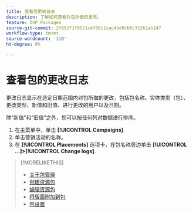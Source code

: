 ```yaml
---
title: 查看包更改日志
description: 了解如何查看对包所做的更改。
feature: DSP Packages
source-git-commit: 2f892f1f9521c4768c1cac4bd0cb0c35261ab147
workflow-type: tm+mt
source-wordcount: '110'
ht-degree: 0%

---
```


# 查看包的更改日志

更改日志显示在选定日期范围内对包所做的更改，包括包名称、实体类型（包）、更改类型、新值和旧值、进行更改的用户以及日期。

除“新值”和“旧值”之外，您可以按任何列对数据进行排序。

1. 在主菜单中，单击 **[!UICONTROL Campaigns]**.
1. 单击营销活动的名称。
1. 在 **[!UICONTROL Placements]** 选项卡，在包名称旁边单击  **[!UICONTROL ...]>[!UICONTROL Change logs]**.

>[!MORELIKETHIS]
>
>* [关于包管理](package-about.md)
>* [创建资源包](package-create.md)
>* [编辑资源包](package-edit.md)
>* [将版面附加到包](package-attach-placement.md)
>* [包设置](package-settings.md)

